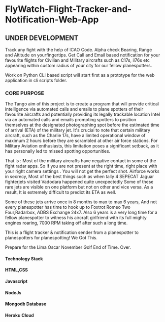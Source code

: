 # FlyWatch-Flight-Tracker-and-Notification-Web-App

## UNDER DEVELOPMENT
Track any fight with the help of ICAO Code. Alpha check Bearing, Range and Altitude on yourfingertips. Get Call and Email based notification for your favourite flights for Civilian and MIlitary aircrafts such as C17s, il76s etc appearing within custom radius of your city for our fellow planespotters.

Work on Python CLI based script will start first as a prototype for the web application in cli scripts folder.

### CORE PURPOSE

The Tango aim of this project is to create a program that will provide critical intelligence via automated calls and emails to plane spotters of their favourite aircrafts and potentially providing its  legally trackable location Intel via an automated calls and emails prompting spotters to position themselves at the designated photographing spot before the estimated time of arrival (ETA) of the military jet. It's crucial to note that certain military aircraft, such as the Charlie 17s, have a limited operational window of maximum 2 hours before they are scrambled at other air force stations. For Military Aviation enthusiasts, this limitation poses a significant setback, as it has personally led to missed spotting opportunities. 

That is : Most of the military aircrafts have negative contact in some of the fight radar apps. So If you are not present at the right time, right place with your right camera settings .
You will not get the perfect shot. Airforce works in secrecy, Most of the best things such as when  tally 4 SEPECAT Jaguar fighterjets visited Vadodara happened quite unexpectedly
Some of these rare jets are visible on one platform but not on other and vice versa. As a result, It is extremely difficult to predict its ETA as well.

Some of these jets arrive once in 8 months to max to max 6 years, And not every planespotter has time to hook up to Foxtrot Romeo Two Four,Radarbox, ADBS Exchange 24x7. 
Also 6 years is a very long time for a fellow planespotter to witness his aircraft girlfriend with its full mighty engines roaring, 7000 RPM taking off after such a long time.

This is a flight tracker & notification sender from a planespotter to planespotters for planespotting! We Got This.

Prepare for the Lima Oscar November Golf End of Time. Over.


#### Technology Stack ####

#### HTML,CSS 
#### Javascript
#### NodeJs 
#### Mongodb Database
####  Heroku Cloud
